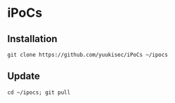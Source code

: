 # iPoCs

## Installation

```
git clone https://github.com/yuukisec/iPoCs ~/ipocs
```

## Update

```
cd ~/ipocs; git pull
```